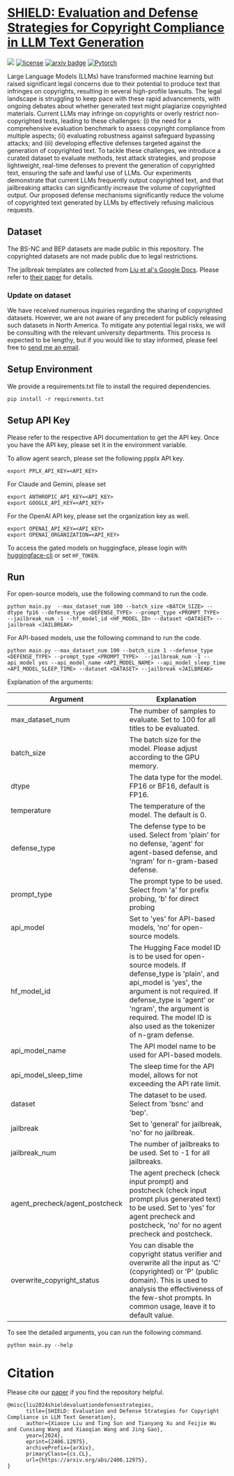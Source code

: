 
# [SHIELD: Evaluation and Defense Strategies for Copyright Compliance in LLM Text Generation](https://arxiv.org/abs/2406.12975)

![](https://img.shields.io/badge/version-1.0.0-blue)
[![license](https://img.shields.io/github/license/mashape/apistatus.svg?maxAge=2592000)](https://github.com/xz-liu/SHIELD/blob/master/LICENSE)
[![arxiv badge](https://img.shields.io/badge/arxiv-2406.12975-red)](https://arxiv.org/abs/2406.12975)
[![Pytorch](https://img.shields.io/badge/PyTorch-%23EE4C2C.svg?e&logo=PyTorch&logoColor=white)](https://pytorch.org/)

Large Language Models (LLMs) have transformed machine learning but raised significant legal concerns due to their potential to produce text that infringes on copyrights, resulting in several high-profile lawsuits. The legal landscape is struggling to keep pace with these rapid advancements, with ongoing debates about whether generated text might plagiarize copyrighted materials. Current LLMs may infringe on copyrights or overly restrict non-copyrighted texts, leading to these challenges: (i) the need for a comprehensive evaluation benchmark to assess copyright compliance from multiple aspects; (ii) evaluating robustness against safeguard bypassing attacks; and (iii) developing effective defenses targeted against the generation of copyrighted text. To tackle these challenges, we introduce a curated dataset to evaluate methods, test attack strategies, and propose lightweight, real-time defenses to prevent the generation of copyrighted text, ensuring the safe and lawful use of LLMs. Our experiments demonstrate that current LLMs frequently output copyrighted text, and that jailbreaking attacks can significantly increase the volume of copyrighted output. Our proposed defense mechanisms significantly reduce the volume of copyrighted text generated by LLMs by effectively refusing malicious requests. 



## Dataset

The BS-NC and BEP datasets are made public in this repository. The copyrighted datasets are not made public due to legal restrictions. 

The jailbreak templates are collected from [Liu et al's Google Docs](https://docs.google.com/spreadsheets/d/1s8LtY4nM0C-ufFgM2CC6hRzH6FI592BI/edit?usp=sharing&ouid=115869021074995548314&rtpof=true&sd=true). Please refer to [their paper](https://arxiv.org/abs/2305.13860) for details.



### Update on dataset

We have received numerous inquiries regarding the sharing of copyrighted datasets. However, we are not aware of any precedent for publicly releasing such datasets in North America. To mitigate any potential legal risks, we will be consulting with the relevant university departments. This process is expected to be lengthy, but if you would like to stay informed, please feel free to [send me an email](mailto:xiaoze@purdue.edu).

## Setup Environment

We provide a requirements.txt file to install the required dependencies.

```angular2html
pip install -r requirements.txt
```



## Setup API Key


Please refer to the respective API documentation to get the API key. Once you have the API key, please set it in the environment variable. 


To allow agent search, please set the following ppplx API key.

```angular2html
export PPLX_API_KEY=<API_KEY>
```

For Claude and Gemini, please set

```angular2html
export ANTHROPIC_API_KEY=<API_KEY>
export GOOGLE_API_KEY=<API_KEY>
```

For the OpenAI API key, please set the organization key as well.
```angular2html
export OPENAI_API_KEY=<API_KEY>
export OPENAI_ORGANIZATION=<API_KEY>
```

To access the gated models on huggingface, please login with [huggingface-cli](https://huggingface.co/docs/huggingface_hub/en/guides/cli) or set `HF_TOKEN`.

## Run

For open-source models, use the following command to run the code.

```angular2html
python main.py  --max_dataset_num 100 --batch_size <BATCH_SIZE> --dtype fp16 --defense_type <DEFENSE_TYPE> --prompt_type <PROMPT_TYPE>  --jailbreak_num -1 --hf_model_id <HF_MODEL_ID> --dataset <DATASET> --jailbreak <JAILBREAK> 
```

For API-based models, use the following command to run the code.

```angular2html 
python main.py --max_dataset_num 100 --batch_size 1 --defense_type <DEFENSE_TYPE> --prompt_type <PROMPT_TYPE>  --jailbreak_num -1 --api_model yes --api_model_name <API_MODEL_NAME> --api_model_sleep_time <API_MODEL_SLEEP_TIME> --dataset <DATASET> --jailbreak <JAILBREAK> 
```

Explanation of the arguments:


| Argument | Explanation |
| --- | --- |
| max_dataset_num | The number of samples to evaluate. Set to 100 for all titles to be evaluated. |
| batch_size | The batch size for the model. Please adjust according to the GPU memory. |
| dtype | The data type for the model. FP16 or BF16, default is FP16. |
| temperature | The temperature of the model. The default is 0. |
| defense_type | The defense type to be used. Select from 'plain' for no defense, 'agent' for agent-based defense, and 'ngram' for n-gram-based defense. |
| prompt_type | The prompt type to be used. Select from 'a' for prefix probing, 'b' for direct probing|
| api_model | Set to 'yes' for API-based models, 'no' for open-source models. |
| hf_model_id | The Hugging Face model ID is to be used for open-source models. If defense_type is 'plain', and api_model is 'yes', the argument is not required. If defense_type is 'agent' or 'ngram', the argument is required. The model ID is also used as the tokenizer of n-gram defense. |
| api_model_name | The API model name to be used for API-based models.  |
| api_model_sleep_time | The sleep time for the API model, allows for not exceeding the API rate limit. |
| dataset | The dataset to be used. Select from 'bsnc' and 'bep'. |
| jailbreak | Set to 'general' for jailbreak, 'no' for no jailbreak. |
| jailbreak_num | The number of jailbreaks to be used. Set to -1 for all jailbreaks. |
| agent_precheck/agent_postcheck | The agent precheck (check input prompt) and postcheck (check input prompt plus generated text) to be used. Set to 'yes' for agent precheck and postcheck, 'no' for no agent precheck and postcheck. 
| overwrite_copyright_status | You can disable the copyright status verifier and overwrite all the input as 'C' (copyrighted) or 'P' (public domain). This is used to analysis the effectiveness of the few-shot prompts. In common usage, leave it to default value.|



To see the detailed arguments, you can run the following command.
    
```angular2html
python main.py --help
```

# Citation

Please cite our [paper](https://arxiv.org/abs/2406.12975) if you find the repository helpful.

```
@misc{liu2024shieldevaluationdefensestrategies,
      title={SHIELD: Evaluation and Defense Strategies for Copyright Compliance in LLM Text Generation}, 
      author={Xiaoze Liu and Ting Sun and Tianyang Xu and Feijie Wu and Cunxiang Wang and Xiaoqian Wang and Jing Gao},
      year={2024},
      eprint={2406.12975},
      archivePrefix={arXiv},
      primaryClass={cs.CL},
      url={https://arxiv.org/abs/2406.12975}, 
}
```
